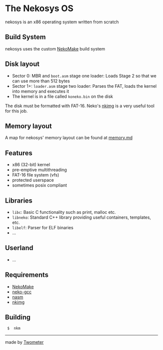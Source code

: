 # The Nekosys OS
nekosys is an x86 operating system written from scratch

## Build System
nekosys uses the custom [NekoMake](https://github.com/nekosys-os/nkm) build system

## Disk layout
- Sector 0: MBR and `boot.asm` stage one loader: Loads Stage 2 so that we can use more than 512 bytes
- Sector 1+: `loader.asm` stage two loader: Parses the FAT, loads the kernel into memory and executes it
- The kernel is in a file called `koneko.bin` on the disk

The disk must be formatted with FAT-16. Neko's [nkimg](https://github.com/nekosys-os/image-builder)
is a very useful tool for this job.

## Memory layout
A map for nekosys' memory layout can be found at [memory.md](memory.md)

## Features
- x86 (32-bit) kernel
- pre-emptive multithreading
- FAT-16 file system (vfs)
- protected userspace
- sometimes posix compliant

## Libraries
- `libc`: Basic C functionality such as print, malloc etc.
- `libneko`: Standard C++ library providing useful containers, templates, etc.
- `libelf`: Parser for ELF binaries
- ...

## Userland
- ...

## Requirements
- [NekoMake](https://github.com/nekosys-os/nkm)
- [neko-gcc](https://github.com/nekosys-os/neko-gcc)
- [nasm](https://www.nasm.us/)
- [nkimg](https://github.com/nekosys-os/image-builder)


## Building
```sh
 $  nkm 
```

---

made by [Twometer](https://github.com/Twometer)
